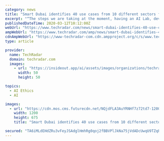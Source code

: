 ```yaml
---
category: news
title: "Smart Dubai identifies 40 use cases from 10 different sectors for artificial intelligence"
excerpt: "“The steps we are taking at the moment, having an AI Lab, developing use cases across the city, having AI ethics, principles and guidelines, having data exchange and dissemination process, Dubai Pulse feeding city data to the public and government organisations and looking at the potential of exchange of data between the private and public ..."
publishedDateTime: 2020-03-12T10:12:00Z
webUrl: "https://www.techradar.com/news/smart-dubai-identifies-40-use-cases-from-10-different-sectors-for-artificial-intelligence"
ampWebUrl: "https://www.techradar.com/amp/news/smart-dubai-identifies-40-use-cases-from-10-different-sectors-for-artificial-intelligence"
cdnAmpWebUrl: "https://www-techradar-com.cdn.ampproject.org/c/s/www.techradar.com/amp/news/smart-dubai-identifies-40-use-cases-from-10-different-sectors-for-artificial-intelligence"
type: article

provider:
  name: TechRadar
  domain: techradar.com
  images:
    - url: "https://insideout.app/ai/assets/images/organizations/techradar.com-50x50.jpg"
      width: 50
      height: 50

topics:
  - AI Ethics
  - AI

images:
  - url: "https://cdn.mos.cms.futurecdn.net/NQjdFLA3AuYRNHf7z72td7-1200-80.jpg"
    width: 1200
    height: 675
    title: "Smart Dubai identifies 40 use cases from 10 different sectors for artificial intelligence"

secured: "TA6iMLdEHdZRu3vFeyJSAdglHmhRg0qoj2fBBVPlJkNa75jVdADcUwqU9TZqP5pAqRt8azu7pukU/rMCPJTYxMmZZ0b7Zrse4A6e6j69V8fVN+eM9PuDoYhV8N/2BzoFNB7ol6wFcP6ke9BvDLorCq++qSEqu+I4DG13Shvk8+lKg+z9tYfogqOM0LkQueKVjaiqV8DxRLYf0lj9BVNZj2UrDPWhkO4qP3C/ya2YxoCfsoAtxmVNgBh3L162Ly1UxtF9FrgIr/YcnJUBA36VFpkHVzXT3abnPgsup3/XENyu++U7iE+3DgQRhrBmLh9mAvmX3lfAMCptKf+cV/HeOBx1WdvyeKLP5cLDFlKJvQ7Hisw5YqTWwexJRKtevHaFOj6ebrJ8ni2rgRHIZvbahtc7xFTsUMSE1UlW3jgnTwaZOx4JlKN/aFJTzC1Q/C94ik5we3kt0bTemoZQjwMMBHkFwWhaYGbv44zpX21tdCc=;uBsftszh45XXlqpldPOnLQ=="
---
```


